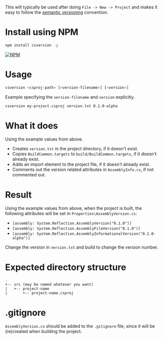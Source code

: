 This will typically be used after doing `File -> New -> Project` and makes it easy to follow the [semantic versioning](<http://semver.org/>) convention.

# Install using NPM

```bash
npm install csversion -g
```

[![NPM](https://nodei.co/npm/csversion.png)](https://www.npmjs.com/package/csversion)

# Usage

```bash
csversion <csproj-path> [<version-filename>] [<version>]
```

Example specifying the `version-filename` and `version` explicitly.

```bash
csversion my-project.csproj version.txt 0.1.0-alpha
```

# What it does

Using the example values from above.

* Creates `version.txt` in the project directory, if it doesn't exist.
* Copies `BuildCommon.targets` to `build/BuildCommon.targets`, if it doesn't already exist.
* Adds an import element to the project file, if it doesn't already exist.
* Comments out the version related attributes in `AssemblyInfo.cs`, if not commented out.

# Result

Using the example values from above, when the project is built, the following attributes will be set in `Properties\AssemblyVersion.cs`:

* `[assembly: System.Reflection.AssemblyVersion("0.1.0")]`
* `[assembly: System.Reflection.AssemblyFileVersion("0.1.0")]`
* `[assembly: System.Reflection.AssemblyInformationalVersion("0.1.0-alpha")]`

Change the version in `version.txt` and build to change the version number.

# Expected directory structure

```
.
+-- src (may be named whatever you want)
|   +-- project-name
|       +-- project-name.csproj
```

# .gitignore

`AssemblyVersion.cs` should be added to the `.gitignore` file, since it will be (re)created when building the project.  
